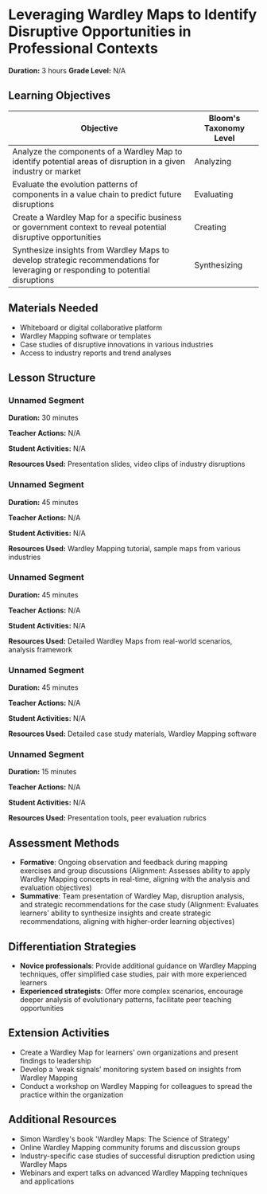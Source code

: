 # Leveraging Wardley Maps to Identify Disruptive Opportunities in Professional Contexts

**Duration:** 3 hours **Grade Level:** N/A

## Learning Objectives

| Objective | Bloom's Taxonomy Level |
|-----------|-------------------------|
| Analyze the components of a Wardley Map to identify potential areas of disruption in a given industry or market | Analyzing |
| Evaluate the evolution patterns of components in a value chain to predict future disruptions | Evaluating |
| Create a Wardley Map for a specific business or government context to reveal potential disruptive opportunities | Creating |
| Synthesize insights from Wardley Maps to develop strategic recommendations for leveraging or responding to potential disruptions | Synthesizing |

## Materials Needed
* Whiteboard or digital collaborative platform
* Wardley Mapping software or templates
* Case studies of disruptive innovations in various industries
* Access to industry reports and trend analyses

## Lesson Structure
### Unnamed Segment
**Duration:** 30 minutes

**Teacher Actions:** N/A

**Student Activities:** N/A

**Resources Used:** Presentation slides, video clips of industry disruptions

### Unnamed Segment
**Duration:** 45 minutes

**Teacher Actions:** N/A

**Student Activities:** N/A

**Resources Used:** Wardley Mapping tutorial, sample maps from various industries

### Unnamed Segment
**Duration:** 45 minutes

**Teacher Actions:** N/A

**Student Activities:** N/A

**Resources Used:** Detailed Wardley Maps from real-world scenarios, analysis framework

### Unnamed Segment
**Duration:** 45 minutes

**Teacher Actions:** N/A

**Student Activities:** N/A

**Resources Used:** Detailed case study materials, Wardley Mapping software

### Unnamed Segment
**Duration:** 15 minutes

**Teacher Actions:** N/A

**Student Activities:** N/A

**Resources Used:** Presentation tools, peer evaluation rubrics

## Assessment Methods
* **Formative**: Ongoing observation and feedback during mapping exercises and group discussions (Alignment: Assesses ability to apply Wardley Mapping concepts in real-time, aligning with the analysis and evaluation objectives)
* **Summative**: Team presentation of Wardley Map, disruption analysis, and strategic recommendations for the case study (Alignment: Evaluates learners' ability to synthesize insights and create strategic recommendations, aligning with higher-order learning objectives)

## Differentiation Strategies
* **Novice professionals**: Provide additional guidance on Wardley Mapping techniques, offer simplified case studies, pair with more experienced learners
* **Experienced strategists**: Offer more complex scenarios, encourage deeper analysis of evolutionary patterns, facilitate peer teaching opportunities

## Extension Activities
* Create a Wardley Map for learners' own organizations and present findings to leadership
* Develop a 'weak signals' monitoring system based on insights from Wardley Mapping
* Conduct a workshop on Wardley Mapping for colleagues to spread the practice within the organization

## Additional Resources
* Simon Wardley's book 'Wardley Maps: The Science of Strategy'
* Online Wardley Mapping community forums and discussion groups
* Industry-specific case studies of successful disruption prediction using Wardley Maps
* Webinars and expert talks on advanced Wardley Mapping techniques and applications
